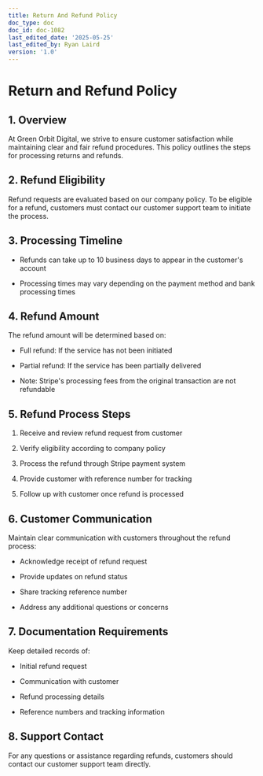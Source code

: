 ```yaml
---
title: Return And Refund Policy
doc_type: doc
doc_id: doc-1082
last_edited_date: '2025-05-25'
last_edited_by: Ryan Laird
version: '1.0'
---
```


# Return and Refund Policy

## 1. Overview

At Green Orbit Digital, we strive to ensure customer satisfaction while maintaining clear and fair refund procedures. This policy outlines the steps for processing returns and refunds.

## 2. Refund Eligibility

Refund requests are evaluated based on our company policy. To be eligible for a refund, customers must contact our customer support team to initiate the process.

## 3. Processing Timeline

- Refunds can take up to 10 business days to appear in the customer's account

- Processing times may vary depending on the payment method and bank processing times

## 4. Refund Amount

The refund amount will be determined based on:

- Full refund: If the service has not been initiated

- Partial refund: If the service has been partially delivered

- Note: Stripe's processing fees from the original transaction are not refundable

## 5. Refund Process Steps

1. Receive and review refund request from customer

1. Verify eligibility according to company policy

1. Process the refund through Stripe payment system

1. Provide customer with reference number for tracking

1. Follow up with customer once refund is processed

## 6. Customer Communication

Maintain clear communication with customers throughout the refund process:

- Acknowledge receipt of refund request

- Provide updates on refund status

- Share tracking reference number

- Address any additional questions or concerns

## 7. Documentation Requirements

Keep detailed records of:

- Initial refund request

- Communication with customer

- Refund processing details

- Reference numbers and tracking information

## 8. Support Contact

For any questions or assistance regarding refunds, customers should contact our customer support team directly.
